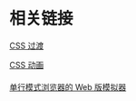 # 相关链接

[CSS 过渡](http://w3.org/TR/css-transitions)

[CSS 动画](http://w3.org/TR/css-animations)

[单行模式浏览器的 Web 版模拟器](http://line-mode.cern.ch)